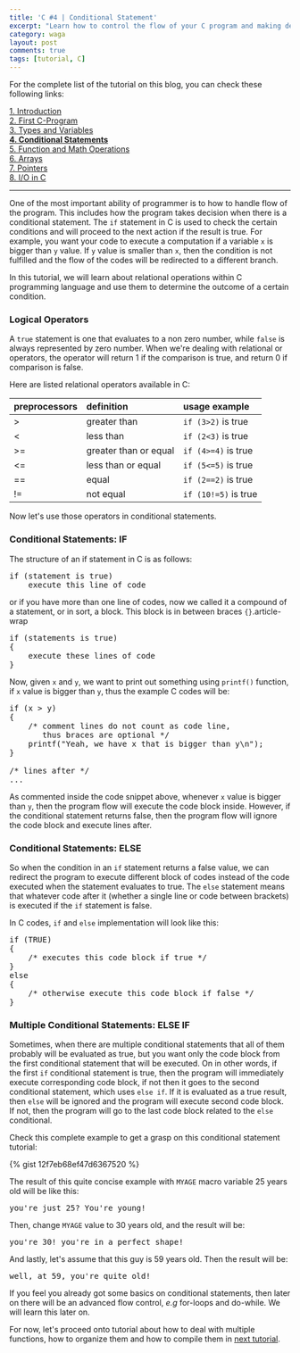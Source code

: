 ```yaml
---
title: 'C #4 | Conditional Statement'
excerpt: "Learn how to control the flow of your C program and making decisions."
category: waga
layout: post
comments: true
tags: [tutorial, C]
---
```


For the complete list of the tutorial on this blog, you can check these following links:

[1. Introduction][00] <br>
[2. First C-Program][02] <br>
[3. Types and Variables][03] <br>
[**4. Conditional Statements**][04] <br>
[5. Function and Math Operations][05] <br>
[6. Arrays][06] <br>
[7. Pointers][07] <br>
[8. I/O in C][08] <br>

-----

One of the most important ability of programmer is to how to handle flow of the program. This includes how the program takes decision when there is a conditional statement. The `if` statement in C is used to check the certain conditions and will proceed to the next action if the result is true. For example, you want your code to execute a computation if a variable `x` is bigger than `y` value. If `y` value is smaller than `x`, then the condition is not fulfilled and the flow of the codes will be redirected to a different branch.

In this tutorial, we will learn about relational operations within C programming language and use them to determine the outcome of a certain condition.

### Logical Operators

A `true` statement is one that evaluates to a non zero number, while `false` is always represented by zero number. When we're dealing with relational or operators, the operator will return 1 if the comparison is true, and return 0 if comparison is false.

Here are listed relational operators available in C:

| **preprocessors** | **definition**    | **usage example** |
|:------------------|:------------------|:------------------|
| > 				| greater than 		| `if (3>2)` is true  |
| < 				| less than 		| `if (2<3)` is true  |
| >= 				| greater than or equal | `if (4>=4)` is true |
| <= 				| less than or equal | `if (5<=5)` is true |
| == 				| equal 			| `if (2==2)` is true |
| != 				| not equal 		| `if (10!=5)` is true |

Now let's use those operators in conditional statements.

### Conditional Statements: IF

The structure of an if statement in C is as follows:

<pre>
if (statement is true)
	execute this line of code
</pre>

or if you have more than one line of codes, now we called it a compound of a statement, or in sort, a block. This block is in between braces `{}`.article-wrap

<pre>
if (statements is true)
{
	execute these lines of code
}
</pre>

Now, given `x` and `y`, we want to print out something using `printf()` function, if `x` value is bigger than `y`, thus the example C codes will be:

<pre>
if (x > y)
{
	/* comment lines do not count as code line,
	   thus braces are optional */
	printf("Yeah, we have x that is bigger than y\n");
}

/* lines after */
...
</pre>

As commented inside the code snippet above, whenever `x` value is bigger than `y`, then the program flow will execute the code block inside. However, if the conditional statement returns false, then the program flow will ignore the code block and execute lines after.

### Conditional Statements: ELSE

So when the condition in an `if` statement returns a false value, we can redirect the program to execute different block of codes instead of the code executed when the statement evaluates to true. The `else` statement means that whatever code after it (whether a single line or code between brackets) is executed if the `if` statement is false.

In C codes, `if` and `else` implementation will look like this:

<pre>
if (TRUE)
{
	/* executes this code block if true */
}
else
{
	/* otherwise execute this code block if false */
}
</pre>

### Multiple Conditional Statements: ELSE IF

Sometimes, when there are multiple conditional statements that all of them probably will be evaluated as true, but you want only the code block from the first conditional statement that will be executed. On in other words, if the first `if` conditional statement is true, then the program will immediately execute corresponding code block, if not then it goes to the second conditional statement, which uses `else if`. If it is evaluated as a true result, then `else` will be ignored and the program will execute second code block. If not, then the program will go to the last code block related to the `else` conditional.

Check this complete example to get a grasp on this conditional statement tutorial:

{% gist 12f7eb68ef47d6367520 %}

The result of this quite concise example with `MYAGE` macro variable 25 years old will be like this:

<pre>
you're just 25? You're young!
</pre>

Then, change `MYAGE` value to 30 years old, and the result will be:

<pre>
you're 30! you're in a perfect shape!
</pre>

And lastly, let's assume that this guy is 59 years old. Then the result will be:

<pre>
well, at 59, you're quite old!
</pre>

If you feel you already got some basics on conditional statements, then later on there will be an advanced flow control, *e.g* for-loops and do-while. We will learn this later on.

For now, let's proceed onto tutorial about how to deal with multiple functions, how to organize them and how to compile them in [next tutorial][1].

[1]: http://yanuartadityan.github.io/tutorial/c-tutor-5
[00]: http://yanuartadityan.github.io/tutorial/c-tutor-1
[02]: http://yanuartadityan.github.io/waga/c-tutor-2
[03]: http://yanuartadityan.github.io/waga/c-tutor-3
[04]: http://yanuartadityan.github.io/waga/c-tutor-4
[05]: http://yanuartadityan.github.io/waga/c-tutor-5
[06]: http://yanuartadityan.github.io/waga/c-tutor-6
[07]: http://yanuartadityan.github.io/waga/c-tutor-7
[08]: http://yanuartadityan.github.io/waga/c-tutor-8

